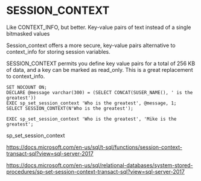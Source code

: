 # SESSION_CONTEXT

Like CONTEXT_INFO, but better. Key-value pairs of text instead of a single bitmasked values



Session_context offers a more secure, key-value pairs alternative to context_info for storing session variables.



SESSION_CONTEXT permits
you define key value pairs for a total of 256 KB of data, and a key
can be marked as read_only. This is a great replacement to context_info.



```
SET NOCOUNT ON;
DECLARE @message varchar(300) = (SELECT CONCAT(SUSER_NAME(), ' is the greatest'))
EXEC sp_set_session_context 'Who is the greatest', @message, 1;
SELECT SESSION_CONTEXT(N'Who is the greatest');

EXEC sp_set_session_context 'Who is the greatest', 'Mike is the greatest';
```



sp_set_session_context





https://docs.microsoft.com/en-us/sql/t-sql/functions/session-context-transact-sql?view=sql-server-2017

https://docs.microsoft.com/en-us/sql/relational-databases/system-stored-procedures/sp-set-session-context-transact-sql?view=sql-server-2017